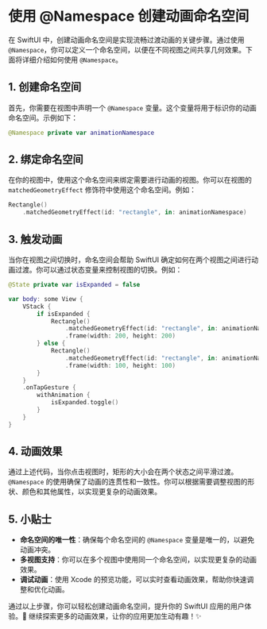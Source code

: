 ﻿# 使用 @Namespace 创建动画命名空间

在 SwiftUI 中，创建动画命名空间是实现流畅过渡动画的关键步骤。通过使用 `@Namespace`，你可以定义一个命名空间，以便在不同视图之间共享几何效果。下面将详细介绍如何使用 `@Namespace`。

## 1. 创建命名空间

首先，你需要在视图中声明一个 `@Namespace` 变量。这个变量将用于标识你的动画命名空间。示例如下：

```swift
@Namespace private var animationNamespace
```

## 2. 绑定命名空间

在你的视图中，使用这个命名空间来绑定需要进行动画的视图。你可以在视图的 `matchedGeometryEffect` 修饰符中使用这个命名空间。例如：

```swift
Rectangle()
    .matchedGeometryEffect(id: "rectangle", in: animationNamespace)
```

## 3. 触发动画

当你在视图之间切换时，命名空间会帮助 SwiftUI 确定如何在两个视图之间进行动画过渡。你可以通过状态变量来控制视图的切换。例如：

```swift
@State private var isExpanded = false

var body: some View {
    VStack {
        if isExpanded {
            Rectangle()
                .matchedGeometryEffect(id: "rectangle", in: animationNamespace)
                .frame(width: 200, height: 200)
        } else {
            Rectangle()
                .matchedGeometryEffect(id: "rectangle", in: animationNamespace)
                .frame(width: 100, height: 100)
        }
    }
    .onTapGesture {
        withAnimation {
            isExpanded.toggle()
        }
    }
}
```

## 4. 动画效果

通过上述代码，当你点击视图时，矩形的大小会在两个状态之间平滑过渡。`@Namespace` 的使用确保了动画的连贯性和一致性。你可以根据需要调整视图的形状、颜色和其他属性，以实现更复杂的动画效果。

## 5. 小贴士

- **命名空间的唯一性**：确保每个命名空间的 `@Namespace` 变量是唯一的，以避免动画冲突。
- **多视图支持**：你可以在多个视图中使用同一个命名空间，以实现更复杂的动画效果。
- **调试动画**：使用 Xcode 的预览功能，可以实时查看动画效果，帮助你快速调整和优化动画。

通过以上步骤，你可以轻松创建动画命名空间，提升你的 SwiftUI 应用的用户体验。🎉 继续探索更多的动画效果，让你的应用更加生动有趣！✨

